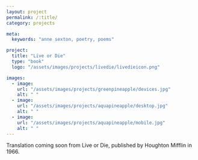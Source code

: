 ```yaml
---
layout: project
permalink: /:title/
category: projects

meta:
  keywords: "anne sexton, poetry, poems"

project:
  title: "Live or Die"
  type: "book"
  logo: "/assets/images/projects/livedie/livedieicon.png"

images:
  - image:
    url: "/assets/images/projects/greenpineapple/devices.jpg"
    alt: " "
  - image:
    url: "/assets/images/projects/aquapineapple/desktop.jpg"
    alt: " "
  - image:
    url: "/assets/images/projects/aquapineapple/mobile.jpg"
    alt: " "
---
```

<p>Translation coming soon from Live or Die, published by Houghton Mifflin in 1966.</p>
